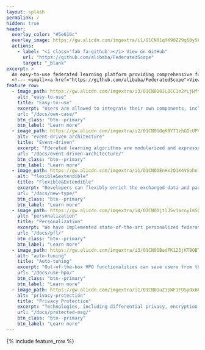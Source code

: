 ```yaml
---
layout: splash
permalink: /
hidden: true
header:
  overlay_color: "#5e616c"
  overlay_image: https://gw.alicdn.com/imgextra/i1/O1CN01qYK90Z29q60y56h36_!!6000000008118-2-tps-1919-390.png
  actions:
    - label: "<i class='fab fa-github'></i> View on GitHub"
      url: "https://github.com/alibaba/FederatedScope"
      target: "_blank"
excerpt: >
  An easy-to-use federated learning platform providing comprehensive functionalities.<br />
  <!--- <small><a href="https://github.com/alibaba/FederatedScope">View on GitHub</a></small> --->
feature_row:
  - image_path: https://gw.alicdn.com/imgextra/i3/O1CN010JLDCC1e2rLjHftq8_!!6000000003814-2-tps-1440-1440.png
    alt: "easy-to-use"
    title: "Easy-to-use"
    excerpt: "Users are allowed to integrate their own components, including datasets, models, etc., into FederatedScope to conduct federated learning for specific applications."
    url: "/docs/own-case/"
    btn_class: "btn--primary"
    btn_label: "Learn more"
  - image_path: https://gw.alicdn.com/imgextra/i2/O1CN01OqK9YT1zhGDcUPVdN_!!6000000006745-2-tps-1440-1440.png
    alt: "event-driven architecture"
    title: "Event-driven"
    excerpt: "Fderated learning algorithms are modularized and expressed via defining events and corresponding handlers for the participants."
    url: "/docs/event-driven-architecture/"
    btn_class: "btn--primary"
    btn_label: "Learn more"
  - image_path: https://gw.alicdn.com/imgextra/i1/O1CN01EnHx2Q1X4VSohn7qG_!!6000000002870-2-tps-1440-1440.png
    alt: "flexible&extendible"
    title: "Flexible&Extendible"
    excerpt: "Developers can flexibly enrich the exchanged data and participants' behaviors, which is helpful for various real-world federated learning applications."
    url: "/docs/new-type/"
    btn_class: "btn--primary"
    btn_label: "Learn more"
  - image_path: https://gw.alicdn.com/imgextra/i4/O1CN01jtlJ5v1acnyImSQWE_!!6000000003351-2-tps-1440-1440.png
    alt: "personalization"
    title: "Personalization"
    excerpt: "We have implemented state-of-the-art personalized federated learning methods, and the well-designed interfaces make the development of new methods easy."
    url: "/docs/pfl/"
    btn_class: "btn--primary"
    btn_label: "Learn more"
  - image_path: https://gw.alicdn.com/imgextra/i3/O1CN01BadPK123jKT8QBT89_!!6000000007291-2-tps-1440-1440.png
    alt: "auto-tuning"
    title: "Auto-tuning"
    excerpt: "Out-of-the-box HPO functionalities can save users from the tedious loop of model tuning, allowing them to focus on their innovations."
    url: "/docs/use-hpo/"
    btn_class: "btn--primary"
    btn_label: "Learn more"
  - image_path: https://gw.alicdn.com/imgextra/i1/O1CN01uZ1pWF1FUSpOx6Pax_!!6000000000490-2-tps-1440-1440.png
    alt: "privacy-protection"
    title: "Privacy Protection"
    excerpt: "Technologies, including differential privacy, encryption, multi-party computation, etc., are provided to enhance the strength of privacy protection."
    url: "/docs/protected-msg/"
    btn_class: "btn--primary"
    btn_label: "Learn more"
---
```


{% include feature_row %}
